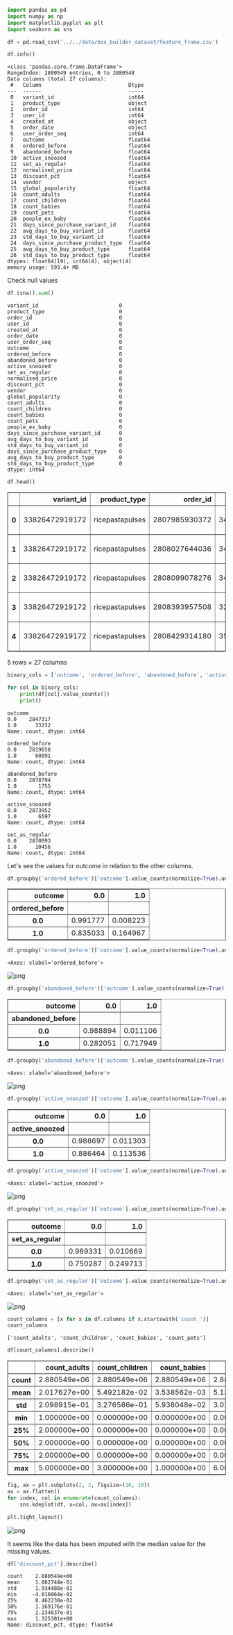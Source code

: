 ```python
import pandas as pd
import numpy as np
import matplotlib.pyplot as plt
import seaborn as sns
```


```python
df = pd.read_csv('../../data/box_builder_dataset/feature_frame.csv')
```


```python
df.info()
```

    <class 'pandas.core.frame.DataFrame'>
    RangeIndex: 2880549 entries, 0 to 2880548
    Data columns (total 27 columns):
     #   Column                            Dtype  
    ---  ------                            -----  
     0   variant_id                        int64  
     1   product_type                      object 
     2   order_id                          int64  
     3   user_id                           int64  
     4   created_at                        object 
     5   order_date                        object 
     6   user_order_seq                    int64  
     7   outcome                           float64
     8   ordered_before                    float64
     9   abandoned_before                  float64
     10  active_snoozed                    float64
     11  set_as_regular                    float64
     12  normalised_price                  float64
     13  discount_pct                      float64
     14  vendor                            object 
     15  global_popularity                 float64
     16  count_adults                      float64
     17  count_children                    float64
     18  count_babies                      float64
     19  count_pets                        float64
     20  people_ex_baby                    float64
     21  days_since_purchase_variant_id    float64
     22  avg_days_to_buy_variant_id        float64
     23  std_days_to_buy_variant_id        float64
     24  days_since_purchase_product_type  float64
     25  avg_days_to_buy_product_type      float64
     26  std_days_to_buy_product_type      float64
    dtypes: float64(19), int64(4), object(4)
    memory usage: 593.4+ MB


Check null values


```python
df.isna().sum()
```




    variant_id                          0
    product_type                        0
    order_id                            0
    user_id                             0
    created_at                          0
    order_date                          0
    user_order_seq                      0
    outcome                             0
    ordered_before                      0
    abandoned_before                    0
    active_snoozed                      0
    set_as_regular                      0
    normalised_price                    0
    discount_pct                        0
    vendor                              0
    global_popularity                   0
    count_adults                        0
    count_children                      0
    count_babies                        0
    count_pets                          0
    people_ex_baby                      0
    days_since_purchase_variant_id      0
    avg_days_to_buy_variant_id          0
    std_days_to_buy_variant_id          0
    days_since_purchase_product_type    0
    avg_days_to_buy_product_type        0
    std_days_to_buy_product_type        0
    dtype: int64




```python
df.head()
```




<div>
<style scoped>
    .dataframe tbody tr th:only-of-type {
        vertical-align: middle;
    }

    .dataframe tbody tr th {
        vertical-align: top;
    }

    .dataframe thead th {
        text-align: right;
    }
</style>
<table border="1" class="dataframe">
  <thead>
    <tr style="text-align: right;">
      <th></th>
      <th>variant_id</th>
      <th>product_type</th>
      <th>order_id</th>
      <th>user_id</th>
      <th>created_at</th>
      <th>order_date</th>
      <th>user_order_seq</th>
      <th>outcome</th>
      <th>ordered_before</th>
      <th>abandoned_before</th>
      <th>...</th>
      <th>count_children</th>
      <th>count_babies</th>
      <th>count_pets</th>
      <th>people_ex_baby</th>
      <th>days_since_purchase_variant_id</th>
      <th>avg_days_to_buy_variant_id</th>
      <th>std_days_to_buy_variant_id</th>
      <th>days_since_purchase_product_type</th>
      <th>avg_days_to_buy_product_type</th>
      <th>std_days_to_buy_product_type</th>
    </tr>
  </thead>
  <tbody>
    <tr>
      <th>0</th>
      <td>33826472919172</td>
      <td>ricepastapulses</td>
      <td>2807985930372</td>
      <td>3482464092292</td>
      <td>2020-10-05 16:46:19</td>
      <td>2020-10-05 00:00:00</td>
      <td>3</td>
      <td>0.0</td>
      <td>0.0</td>
      <td>0.0</td>
      <td>...</td>
      <td>0.0</td>
      <td>0.0</td>
      <td>0.0</td>
      <td>2.0</td>
      <td>33.0</td>
      <td>42.0</td>
      <td>31.134053</td>
      <td>30.0</td>
      <td>30.0</td>
      <td>24.27618</td>
    </tr>
    <tr>
      <th>1</th>
      <td>33826472919172</td>
      <td>ricepastapulses</td>
      <td>2808027644036</td>
      <td>3466586718340</td>
      <td>2020-10-05 17:59:51</td>
      <td>2020-10-05 00:00:00</td>
      <td>2</td>
      <td>0.0</td>
      <td>0.0</td>
      <td>0.0</td>
      <td>...</td>
      <td>0.0</td>
      <td>0.0</td>
      <td>0.0</td>
      <td>2.0</td>
      <td>33.0</td>
      <td>42.0</td>
      <td>31.134053</td>
      <td>30.0</td>
      <td>30.0</td>
      <td>24.27618</td>
    </tr>
    <tr>
      <th>2</th>
      <td>33826472919172</td>
      <td>ricepastapulses</td>
      <td>2808099078276</td>
      <td>3481384026244</td>
      <td>2020-10-05 20:08:53</td>
      <td>2020-10-05 00:00:00</td>
      <td>4</td>
      <td>0.0</td>
      <td>0.0</td>
      <td>0.0</td>
      <td>...</td>
      <td>0.0</td>
      <td>0.0</td>
      <td>0.0</td>
      <td>2.0</td>
      <td>33.0</td>
      <td>42.0</td>
      <td>31.134053</td>
      <td>30.0</td>
      <td>30.0</td>
      <td>24.27618</td>
    </tr>
    <tr>
      <th>3</th>
      <td>33826472919172</td>
      <td>ricepastapulses</td>
      <td>2808393957508</td>
      <td>3291363377284</td>
      <td>2020-10-06 08:57:59</td>
      <td>2020-10-06 00:00:00</td>
      <td>2</td>
      <td>0.0</td>
      <td>0.0</td>
      <td>0.0</td>
      <td>...</td>
      <td>0.0</td>
      <td>0.0</td>
      <td>0.0</td>
      <td>2.0</td>
      <td>33.0</td>
      <td>42.0</td>
      <td>31.134053</td>
      <td>30.0</td>
      <td>30.0</td>
      <td>24.27618</td>
    </tr>
    <tr>
      <th>4</th>
      <td>33826472919172</td>
      <td>ricepastapulses</td>
      <td>2808429314180</td>
      <td>3537167515780</td>
      <td>2020-10-06 10:37:05</td>
      <td>2020-10-06 00:00:00</td>
      <td>3</td>
      <td>0.0</td>
      <td>0.0</td>
      <td>0.0</td>
      <td>...</td>
      <td>0.0</td>
      <td>0.0</td>
      <td>0.0</td>
      <td>2.0</td>
      <td>33.0</td>
      <td>42.0</td>
      <td>31.134053</td>
      <td>30.0</td>
      <td>30.0</td>
      <td>24.27618</td>
    </tr>
  </tbody>
</table>
<p>5 rows × 27 columns</p>
</div>




```python
binary_cols = ['outcome', 'ordered_before', 'abandoned_before', 'active_snoozed', 'set_as_regular']

for col in binary_cols:
    print(df[col].value_counts())
    print()
```

    outcome
    0.0    2847317
    1.0      33232
    Name: count, dtype: int64
    
    ordered_before
    0.0    2819658
    1.0      60891
    Name: count, dtype: int64
    
    abandoned_before
    0.0    2878794
    1.0       1755
    Name: count, dtype: int64
    
    active_snoozed
    0.0    2873952
    1.0       6597
    Name: count, dtype: int64
    
    set_as_regular
    0.0    2870093
    1.0      10456
    Name: count, dtype: int64
    


Let's see the values for outcome in relation to the other columns.


```python
df.groupby('ordered_before')['outcome'].value_counts(normalize=True).unstack()
```




<div>
<style scoped>
    .dataframe tbody tr th:only-of-type {
        vertical-align: middle;
    }

    .dataframe tbody tr th {
        vertical-align: top;
    }

    .dataframe thead th {
        text-align: right;
    }
</style>
<table border="1" class="dataframe">
  <thead>
    <tr style="text-align: right;">
      <th>outcome</th>
      <th>0.0</th>
      <th>1.0</th>
    </tr>
    <tr>
      <th>ordered_before</th>
      <th></th>
      <th></th>
    </tr>
  </thead>
  <tbody>
    <tr>
      <th>0.0</th>
      <td>0.991777</td>
      <td>0.008223</td>
    </tr>
    <tr>
      <th>1.0</th>
      <td>0.835033</td>
      <td>0.164967</td>
    </tr>
  </tbody>
</table>
</div>




```python
df.groupby('ordered_before')['outcome'].value_counts(normalize=True).unstack().plot(kind='bar')
```




    <Axes: xlabel='ordered_before'>




    
![png](eda_given_dataset_files/eda_given_dataset_9_1.png)
    



```python
df.groupby('abandoned_before')['outcome'].value_counts(normalize=True).unstack()
```




<div>
<style scoped>
    .dataframe tbody tr th:only-of-type {
        vertical-align: middle;
    }

    .dataframe tbody tr th {
        vertical-align: top;
    }

    .dataframe thead th {
        text-align: right;
    }
</style>
<table border="1" class="dataframe">
  <thead>
    <tr style="text-align: right;">
      <th>outcome</th>
      <th>0.0</th>
      <th>1.0</th>
    </tr>
    <tr>
      <th>abandoned_before</th>
      <th></th>
      <th></th>
    </tr>
  </thead>
  <tbody>
    <tr>
      <th>0.0</th>
      <td>0.988894</td>
      <td>0.011106</td>
    </tr>
    <tr>
      <th>1.0</th>
      <td>0.282051</td>
      <td>0.717949</td>
    </tr>
  </tbody>
</table>
</div>




```python
df.groupby('abandoned_before')['outcome'].value_counts(normalize=True).unstack().plot(kind='bar')
```




    <Axes: xlabel='abandoned_before'>




    
![png](eda_given_dataset_files/eda_given_dataset_11_1.png)
    



```python
df.groupby('active_snoozed')['outcome'].value_counts(normalize=True).unstack()
```




<div>
<style scoped>
    .dataframe tbody tr th:only-of-type {
        vertical-align: middle;
    }

    .dataframe tbody tr th {
        vertical-align: top;
    }

    .dataframe thead th {
        text-align: right;
    }
</style>
<table border="1" class="dataframe">
  <thead>
    <tr style="text-align: right;">
      <th>outcome</th>
      <th>0.0</th>
      <th>1.0</th>
    </tr>
    <tr>
      <th>active_snoozed</th>
      <th></th>
      <th></th>
    </tr>
  </thead>
  <tbody>
    <tr>
      <th>0.0</th>
      <td>0.988697</td>
      <td>0.011303</td>
    </tr>
    <tr>
      <th>1.0</th>
      <td>0.886464</td>
      <td>0.113536</td>
    </tr>
  </tbody>
</table>
</div>




```python
df.groupby('active_snoozed')['outcome'].value_counts(normalize=True).unstack().plot(kind='bar')
```




    <Axes: xlabel='active_snoozed'>




    
![png](eda_given_dataset_files/eda_given_dataset_13_1.png)
    



```python
df.groupby('set_as_regular')['outcome'].value_counts(normalize=True).unstack()
```




<div>
<style scoped>
    .dataframe tbody tr th:only-of-type {
        vertical-align: middle;
    }

    .dataframe tbody tr th {
        vertical-align: top;
    }

    .dataframe thead th {
        text-align: right;
    }
</style>
<table border="1" class="dataframe">
  <thead>
    <tr style="text-align: right;">
      <th>outcome</th>
      <th>0.0</th>
      <th>1.0</th>
    </tr>
    <tr>
      <th>set_as_regular</th>
      <th></th>
      <th></th>
    </tr>
  </thead>
  <tbody>
    <tr>
      <th>0.0</th>
      <td>0.989331</td>
      <td>0.010669</td>
    </tr>
    <tr>
      <th>1.0</th>
      <td>0.750287</td>
      <td>0.249713</td>
    </tr>
  </tbody>
</table>
</div>




```python
df.groupby('set_as_regular')['outcome'].value_counts(normalize=True).unstack().plot(kind='bar')
```




    <Axes: xlabel='set_as_regular'>




    
![png](eda_given_dataset_files/eda_given_dataset_15_1.png)
    



```python
count_columns = [x for x in df.columns if x.startswith('count_')]
count_columns
```




    ['count_adults', 'count_children', 'count_babies', 'count_pets']




```python
df[count_columns].describe()
```




<div>
<style scoped>
    .dataframe tbody tr th:only-of-type {
        vertical-align: middle;
    }

    .dataframe tbody tr th {
        vertical-align: top;
    }

    .dataframe thead th {
        text-align: right;
    }
</style>
<table border="1" class="dataframe">
  <thead>
    <tr style="text-align: right;">
      <th></th>
      <th>count_adults</th>
      <th>count_children</th>
      <th>count_babies</th>
      <th>count_pets</th>
    </tr>
  </thead>
  <tbody>
    <tr>
      <th>count</th>
      <td>2.880549e+06</td>
      <td>2.880549e+06</td>
      <td>2.880549e+06</td>
      <td>2.880549e+06</td>
    </tr>
    <tr>
      <th>mean</th>
      <td>2.017627e+00</td>
      <td>5.492182e-02</td>
      <td>3.538562e-03</td>
      <td>5.134091e-02</td>
    </tr>
    <tr>
      <th>std</th>
      <td>2.098915e-01</td>
      <td>3.276586e-01</td>
      <td>5.938048e-02</td>
      <td>3.013646e-01</td>
    </tr>
    <tr>
      <th>min</th>
      <td>1.000000e+00</td>
      <td>0.000000e+00</td>
      <td>0.000000e+00</td>
      <td>0.000000e+00</td>
    </tr>
    <tr>
      <th>25%</th>
      <td>2.000000e+00</td>
      <td>0.000000e+00</td>
      <td>0.000000e+00</td>
      <td>0.000000e+00</td>
    </tr>
    <tr>
      <th>50%</th>
      <td>2.000000e+00</td>
      <td>0.000000e+00</td>
      <td>0.000000e+00</td>
      <td>0.000000e+00</td>
    </tr>
    <tr>
      <th>75%</th>
      <td>2.000000e+00</td>
      <td>0.000000e+00</td>
      <td>0.000000e+00</td>
      <td>0.000000e+00</td>
    </tr>
    <tr>
      <th>max</th>
      <td>5.000000e+00</td>
      <td>3.000000e+00</td>
      <td>1.000000e+00</td>
      <td>6.000000e+00</td>
    </tr>
  </tbody>
</table>
</div>




```python
fig, ax = plt.subplots(2, 2, figsize=(10, 10))
ax = ax.flatten()
for index, col in enumerate(count_columns):
    sns.kdeplot(df, x=col, ax=ax[index])

plt.tight_layout()
```


    
![png](eda_given_dataset_files/eda_given_dataset_18_0.png)
    


It seems like the data has been imputed with the median value for the missing values.


```python
df['discount_pct'].describe()
```




    count    2.880549e+06
    mean     1.862744e-01
    std      1.934480e-01
    min     -4.016064e-02
    25%      8.462238e-02
    50%      1.169176e-01
    75%      2.234637e-01
    max      1.325301e+00
    Name: discount_pct, dtype: float64


